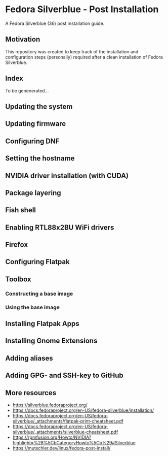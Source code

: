 # Fedora Silverblue - Post Installation

A Fedora Silverblue (36) post installation guide.

## Motivation

This repository was created to keep track of the installation and configuration steps (personally) required after a clean installation of Fedora Silverblue.

## Index
To be genenerated...

## Updating the system

## Updating firmware

## Configuring DNF

## Setting the hostname

## NVIDIA driver installation (with CUDA)

## Package layering

## Fish shell

## Enabling RTL88x2BU WiFi drivers

## Firefox

## Configuring Flatpak

## Toolbox

### Constructing a base image

### Using the base image

## Installing Flatpak Apps

## Installing Gnome Extensions

## Adding aliases

## Adding GPG- and SSH-key to GitHub

## More resources
- https://silverblue.fedoraproject.org/
- https://docs.fedoraproject.org/en-US/fedora-silverblue/installation/
- https://docs.fedoraproject.org/en-US/fedora-silverblue/_attachments/flatpak-print-cheatsheet.pdf
- https://docs.fedoraproject.org/en-US/fedora-silverblue/_attachments/silverblue-cheatsheet.pdf
- https://rpmfusion.org/Howto/NVIDIA?highlight=%28%5CbCategoryHowto%5Cb%29#Silverblue
- https://mutschler.dev/linux/fedora-post-install/
